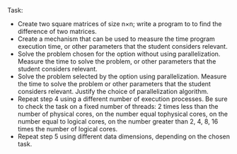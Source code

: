 Task:
 - Create two square matrices of size n×n; write a program to
to find the difference of two matrices.
 - Create a mechanism that can be used to measure the time program execution time, or other parameters that the student considers relevant.
 - Solve the problem chosen for the option without using parallelization. Measure the time to solve the problem, or other parameters that the student considers relevant.
 - Solve the problem selected by the option using parallelization. Measure the time to solve the problem or other parameters that the student considers relevant.  Justify the choice of parallelization algorithm.
 - Repeat step 4 using a different number of execution processes. Be sure to check the task on a fixed number of threads: 2 times less than the number of physical cores, on the number equal tophysical cores, on the number equal to logical cores, on the number greater than 2, 4, 8, 16 times the number of logical cores.
 - Repeat step 5 using different data dimensions, depending on the chosen task.
